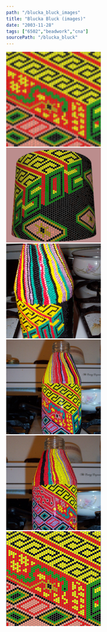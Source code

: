 ```yaml
---
path: "/blucka_bluck_images"
title: "Blucka Bluck (images)"
date: "2003-11-28"
tags: ["6502","beadwork","cna"]
sourcePath: "/blucka_bluck"
---
```


 ![blank-300x77.gif_hexagon.png](blank-300x77.gif_hexagon.png) ![blucka_ani.gif_hexagon.png](blucka_ani.gif_hexagon.png) ![finished_1.jpg_hexagon.jpeg](finished_1.jpg_hexagon.jpeg) ![finished_2.jpg_hexagon.jpeg](finished_2.jpg_hexagon.jpeg) ![finished_3.jpg_hexagon.jpeg](finished_3.jpg_hexagon.jpeg) ![blank.gif_hexagon.png](blank.gif_hexagon.png)